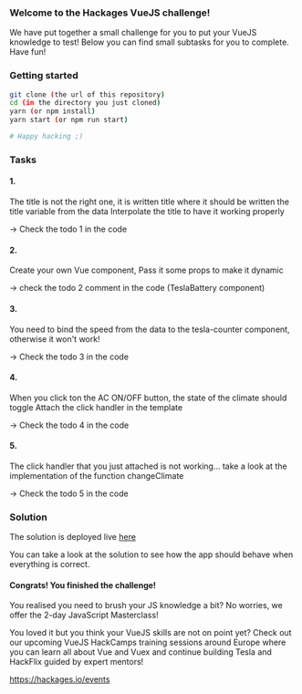 ### Welcome to the Hackages VueJS challenge!

We have put together a small challenge for you to put your VueJS knowledge to test! Below you can find small subtasks for you to complete. Have fun!


### Getting started

```bash
git clone (the url of this repository)
cd (in the directory you just cloned)
yarn (or npm install)
yarn start (or npm run start)

# Happy hacking ;)
```

### Tasks

#### 1.

The title is not the right one, it is written title where it should be written the title variable from the data
Interpolate the title to have it working properly

-> Check the todo 1 in the code

#### 2.

Create your own Vue component,
Pass it some props to make it dynamic

-> check the todo 2 comment in the code (TeslaBattery component)

#### 3.

You need to bind the speed from the data to the tesla-counter component, otherwise it won't work!

-> Check the todo 3 in the code

#### 4.

When you click ton the AC ON/OFF button, the state of the climate should toggle
Attach the click handler in the template

-> Check the todo 4 in the code

#### 5.

The click handler that you just attached is not working... take a look at the implementation of the function changeClimate

-> Check the todo 5 in the code

### Solution

The solution is deployed live [here](https://gifted-lumiere-8b6fec.netlify.com/)

You can take a look at the solution to see how the app should behave when everything is correct.

#### Congrats! You finished the challenge!
 
You realised you need to brush your JS knowledge a bit? No worries, we offer the 2-day JavaScript Masterclass! 
 
You loved it but you think your VueJS skills are not on point yet? Check out our upcoming VueJS HackCamps training sessions around Europe where you can learn all about Vue and Vuex and continue building Tesla and HackFlix guided by expert mentors!

https://hackages.io/events 
 
 
